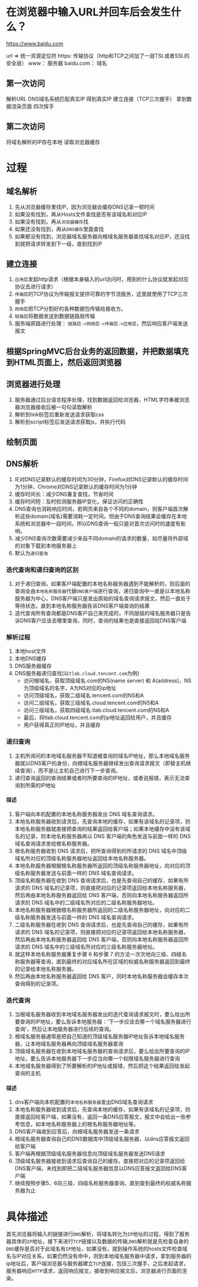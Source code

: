 # 在浏览器中输入URL并回车后会发生什么？
https://www.baidu.com

url => 统一资源定位符
https: 传输协议（http和TCP之间加了一层TSL或者SSL的安全层）
www： 服务器
baidu.com： 域名

## 第一次访问
解析URL
DNS域名系统匹配真实IP
得到真实IP
建立连接（TCP三次握手）
拿到数据渲染页面
四次挥手

## 第二次访问
将域名解析的IP存在本地
读取浏览器缓存


# 过程
## 域名解析
1. 先从浏览器缓存里找IP，因为浏览器会缓存DNS记录一顿时间
2. 如果没有找到，再从Hosts文件查找是否有该域名和对应IP
3. 如果没有找到，再从`浏览器缓存`找
4. 如果还没有找到，再从`DNS缓存`里面查找
5. 如果都没有找到，浏览器域名服务器向根域名服务器查找域名对应IP，还没找到就把请求转发到下一级，直到找到IP

## 建立连接
1. `应用层`发起http请求（根据本身输入的url访问时，用到的什么协议就发起对应协议去进行请求）
2. `传输层`的TCP协议为传输报文提供可靠的字节流服务，这里就使用了TCP三次握手
3. `网络层`把TCP分割好的各种数据包传输给接收方。
4. `链路层`将数据发送到数据链路层传输
5. 服务端原路进行处理： `链路层->网络层->传输层->应用层`，然后响应客户端发送报文

## 根据SpringMVC后台业务的返回数据，并把数据填充到HTML页面上，然后返回浏览器

## 浏览器进行处理
1. 服务器通过后台语言程序处理，找到数据返回给浏览器，HTML字符串被浏览器浏览器接收后被一句句读取解析
2. 解析到link标签后重新发送请求获取css
3. 解析到script标签后发送请求获取js，并执行代码

## 绘制页面

## DNS解析
 1. IE对DNS记录默认的缓存时间为30分钟，Firefox对DNS记录默认的缓存时间为1分钟，Chrome对DNS记录默认的缓存时间为1分钟
 2. 缓存时间长：减少DNS重复查找，节省时间
 3. 缓存时间短：及时检测服务器IP变化，保证访问的正确性
 4. DNS查询也消耗响应时间，若网页来自各个不同的domain，则客户端首次解析这些domain(域名)需要消耗一定时间。但由于DNS查询结果会缓存在本地系统和浏览器中一段时间，所以DNS查询一般只是对首次访问时的速度有影响。
 5. 减少DNS查询次数需要减少来自不同domain的请求的数量，如尽量将外部域的对象下载到本地服务器上
 6. 默认为`递归查询`
 ### 迭代查询和递归查询的区别
 1. 对于递归查询，如果客户端配置的本地名称服务器遇到不能解析的，则后面的查询全由`本地名称服务器`代替`DNS客户端`进行查询，递归查询中一直是以本地名称服务器为中心，DNS客户端只是发出原始的域名查询请求报文，然后一直处于等待状态，直到本地名称服务器告诉DNS客户端查询的结果
 2. 迭代查询所有查询都是DNS客户自己来完成的，不同层级的域名服务器只是告诉DNS客户应该去哪里查询，同时，查询的结果也是直接返回给DNS客户端
 ### 解析过程
 1. 本地host文件
 2. 本地DNS缓存
 3. DNS服务器缓存
 4. DNS服务器递归查找(以`tlab.cloud.tencent.com`为例)
    - 访问根域名，获取顶级域名.com的NS(name server) 和 A(address)，NS为顶级域名的名字，A为NS对应的ip地址
    - 访问顶级域名，获取二级域名.tencent.com的NS和A
    - 访问二级域名，获取三级域名.cloud.tencent.com的NS和A
    - 访问三级域名，获取四级域名.tlab.cloud.tencent.com的NS和A
    - 最后，将tlab.cloud.tencent.com的ip地址返回给用户，并且缓存
    - 用户获得真正的IP地址，并且缓存

### 递归查询
1. 主机所询问的本地域名服务器不知道被查询的域名IP地址，那么本地域名服务器就以DNS客户的身份，向根域名服务器继续发出查询请求报文（即替主机继续查询），而不是让主机自己进行下一步查询。
2. 递归查询返回的查询结果或者时所要查询的IP地址，或者说报错，表示无法查询到所需的IP地址
#### 描述
1. 客户端向本机配置的本地名称服务器发出 DNS 域名查询请求。
2. 本地名称服务器收到请求后，先查询本地的缓存，如果有该域名的记录项，则本地名称服务器就直接把查询的结果返回给客户端；如果本地缓存中没有该域名的记录，则本地名称服务器再以 DNS 客户端的角色发送与前面一样的 DNS 域名查询请求发给根名称服务器。
3. 根名称服务器收到 DNS 请求后，把所查询得到的所请求的 DNS 域名中顶级域名所对应的顶级名称服务器地址返回给本地名称服务器。
4. 本地名称服务器根据根名称服务器所返回的顶级名称服务器地址，向对应的顶级名称服务器发送与前面一样的 DNS 域名查询请求。
5. 顶级名称服务器在收到 DNS 查询请求后，也是先查询自己的缓存，如果有所请求的 DNS 域名的记录项，则直接把对应的记录项返回给本地名称服务器，然后再由本地名称服务器返回给 DNS 客户端，否则向本地名称服务器返回所请求的 DNS 域名中的二级域名所对应的二级名称服务器地址。
6. 本地名称服务器根据根名称服务器所返回的二级名称服务器地址，向对应的二级名称服务器发送与前面一样的 DNS 域名查询请求。
7. 二级名称服务器在收到 DNS 查询请求后，也是先查询自己的缓存，如果有所请求的 DNS 域名的记录项，则直接把对应的记录项返回给本地名称服务器，然后再由本地名称服务器返回给 DNS 客户端，否则向本地名称服务器返回所请求的 DNS 域名中的三级域名所对应的三级名称服务器地址。
8. 就这样本地名称服务器重复步骤 6 和步骤 7 的方法一次次地向三级、四级名称服务器等查询，直到最终的对应域名所在区域的权威名称服务器返回到最终的记录给本地名称服务器。
9. 然后再由本地名称服务器返回给 DNS 客户，同时本地名称服务器会缓存本次查询得到的记录项。
### 迭代查询
1. 当根域名服务器收到本地域名服务器发出的迭代查询请求报文时，要么给出所要查询的IP地址，要么告诉本地服务器：‘下一步应该去哪一个域名服务器进行查询’，然后让本地服务器进行后续的查询。
2. 根域名服务器通常是把自己知道的顶级域名服务器IP地址告诉本地域名服务器，让本地域名服务器再向顶级域名服务器查询
3. 顶级域名服务器在收到本地域名服务器的查询请求后，要么给出所要查询的IP地址，要么告诉本地服务器下一步应当向哪一个权限域名服务器进行查询
4. 本地域名服务器得到了所要解析的IP地址或报错，然后把这个结果返回给发起查询的主机
#### 描述
1. dns客户端向本机配置的`本地名称服务器`发出DNS域名查询请求
2. 本地名称服务器收到请求后，先查询本地的缓存，如果有该域名的记录项，则直接返回给客户端，如果没有，返回一条DNS应答报文，报文中会给出一些参考信息，如本地名称服务器上的根名称服务器地址等。
3. DNS客户端收到应答后，向根域名服务器发送一条请求
4. 根域名服务器查询自己的DNS数据库中顶级域名服务器，以dns应答报文返回给客户端
5. 客户端再根据顶级域名服务器信息向顶级域名服务器发送DNS请求
6. 顶级域名服务器接收到请求后查询自己的缓存。直接把对应的记录项返回给DNS客户端，未找到即把二级域名服务器信息以DNS应答报文返回给DNS客户端
7. 继续按照步骤5、6向三级、四级名称服务器查询，直到查到最终的权威名称服务器为止

# 具体描述
首先浏览器将输入的链接进行`DNS`解析，将域名转化为`IP`地址的过程，得到了服务器具体的`IP`地址，接下来进行`TCP`链接以及数据的传输,`DNS`解析就是先检查自身的`DNS`缓存是否对于此域名有`IP`地址，如果没有，就到操作系统的hosts文件检查域名与IP对应关系，如果仍然没有命中，则到本地域名服务器中请求，拿到服务器的ip地址后，客户端浏览器与服务器建立`TCP`连接，包括三次握手，之后发起请求，服务器响应`HTTP`请求，返回响应报文，接收到响应报文后，浏览器进行页面的渲染。